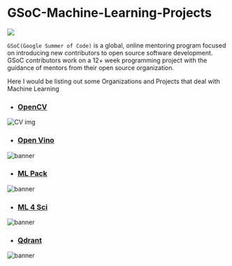 # GSoC-Machine-Learning-Projects
![](https://summerofcode.withgoogle.com/assets/media/logo-sun.svg)

`GSoC(Google Summer of Code)` is a global, online mentoring program focused on introducing new contributors to open source software development. GSoC contributors work on a 12+ week programming project with the guidance of mentors from their open source organization.

Here I would be listing out some Organizations and Projects that deal with Machine Learning 
>


- ### [OpenCV](https://summerofcode.withgoogle.com/programs/2023/organizations/opencv)

![CV img](https://summerofcode.withgoogle.com/media/org/opencv/fmh9fnybaz97kodm-360.png)

- ### [Open Vino](https://summerofcode.withgoogle.com/programs/2023/organizations/openvino-toolkit)
![banner](https://summerofcode.withgoogle.com/media/org/openvino-toolkit/ivzvok335ujezk2z-360.png)

- ### [ML Pack](https://summerofcode.withgoogle.com/programs/2023/organizations/mlpack)
![banner](https://summerofcode.withgoogle.com/media/org/mlpack/gs9xn22l8vefyvhh-360.png)

- ### [ML 4 Sci](https://summerofcode.withgoogle.com/programs/2023/organizations/machine-learning-for-science-ml4sci)
![banner](https://summerofcode.withgoogle.com/media/org/machine-learning-for-science-ml4sci/rs5cxhuyh9dpwekt-360.png)

- ### [Qdrant](https://summerofcode.withgoogle.com/programs/2023/organizations/qdrant)
![banner](https://summerofcode.withgoogle.com/media/org/qdrant/73jgnlygoyu6ibia-360.png)

